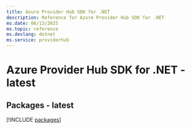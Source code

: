 ```yaml
---
title: Azure Provider Hub SDK for .NET
description: Reference for Azure Provider Hub SDK for .NET
ms.date: 06/13/2025
ms.topic: reference
ms.devlang: dotnet
ms.service: providerhub
---
```

# Azure Provider Hub SDK for .NET - latest
## Packages - latest
[!INCLUDE [packages](provider-hub-index.md)]